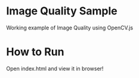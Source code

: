 # Image Quality Sample

Working example of Image Quality using OpenCV.js

# How to Run

Open index.html and view it in browser!
